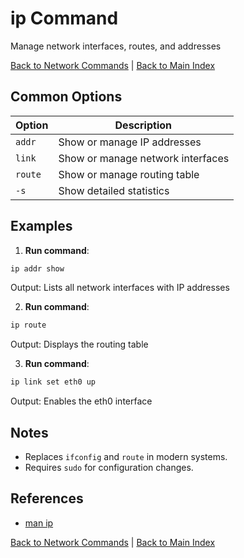 # ip Command

Manage network interfaces, routes, and addresses

[Back to Network Commands](./index.md) | [Back to Main Index](../../README.md)

## Common Options

| Option | Description |
|--------|-------------|
| `addr` | Show or manage IP addresses |
| `link` | Show or manage network interfaces |
| `route` | Show or manage routing table |
| `-s` | Show detailed statistics |

## Examples
1. **Run command**:
```bash
ip addr show
```
Output: Lists all network interfaces with IP addresses

2. **Run command**:
```bash
ip route
```
Output: Displays the routing table

3. **Run command**:
```bash
ip link set eth0 up
```
Output: Enables the eth0 interface


## Notes
- Replaces `ifconfig` and `route` in modern systems.
- Requires `sudo` for configuration changes.

## References
- [man ip](https://man7.org/linux/man-pages/man8/ip.8.html)

[Back to Network Commands](../index.md) | [Back to Main Index](../../README.md)